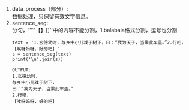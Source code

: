 1. data_process（部分）:\
   数据处理，只保留有效文字信息。
2. sentence_seg:\
   分句，‘’“”【】[]''中的内容不能分割，1.balabala格式分割，逗号也分割
   ```
   text = '1.玄德幼时，与乡中小儿戏于树下，曰：“我为天子，当乘此车盖。”2.行吧，【唉呀妈呀，好的吧】'
   s = sentence_seg(text)
   print('\n'.join(s))
   
   OUTPUT:
   1.玄德幼时，
   与乡中小儿戏于树下，
   曰：“我为天子，当乘此车盖。”
   2.行吧，
   【唉呀妈呀，好的吧】
   ```
   
